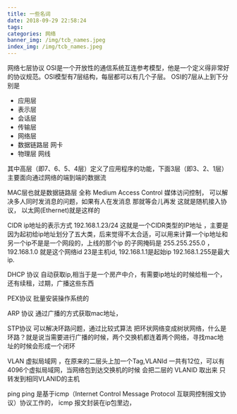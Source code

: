 ```yaml
---
title: 一些名词
date: 2018-09-29 22:58:24
tags:
categories: 网络
banner_img: /img/tcb_names.jpeg
index_img: /img/tcb_names.jpeg
---
```


网络七层协议
OSI是一个开放性的通信系统互连参考模型，他是一个定义得非常好的协议规范。OSI模型有7层结构，每层都可以有几个子层。 OSI的7层从上到下分别是 
- 应用层 
- 表示层
- 会话层
- 传输层
- 网络层
- 数据链路层 网卡
- 物理层  网线

其中高层（即7、6、5、4层）定义了应用程序的功能，下面3层（即3、2、1层）主要面向通过网络的端到端的数据流

MAC层也就是数据链路层  全称 Medium Access Control  媒体访问控制，
可以解决多人同时发消息的问题，如果有人在发消息 那就等会儿再发 这就是随机接入协议， 以太网(Ethernet)就是这样的


CIDR 
 ip地址的表示方式 192.168.1.23/24 这就是一个CIDR类型的IP地址 ，主要是因为起初给ip地址划分了五大类，后来觉得不太合适，可以用来计算一个ip地址和另一个ip不是是一个网段的，上线的那个ip 的子网掩码是 255.255.255.0 ，192.168.1.0 就是这个网络id 23是主机id, 192.168.1.1是起始ip 192.168.1.255是最大ip.

DHCP 协议
自动获取ip,相当于是一个房产中介，有需要ip地址的时候给租一个，还有续租，过期，广播这些东西

PEX协议 
批量安装操作系统的

ARP 协议 
通过广播的方式获取mac地址，


STP协议
可以解决环路问题，通过比较式算法 把环状网络变成树状网络，什么是环路？就是说当需要进行广播的时候，两个交换机都连着两个网络，寻找mac地址的时候会形成一个闭环

VLAN
虚拟局域网 ，在原来的二层头上加一个Tag,VLANId  一共有12位，可以有 4096个虚拟局域网，当网络包到达交换机的时候 会把二层的 VLANID 取出来 只转发到相同VLANID的主机

ping
ping 是基于icmp（Internet Control Message Protocol 互联网控制报文协议）协议工作的， icmp 报文封装在ip包里边，
